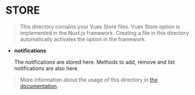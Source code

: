 # STORE

> This directory contains your Vuex Store files.
Vuex Store option is implemented in the Nuxt.js framework.
Creating a file in this directory automatically activates the option in the framework.

 * **notifications**

   The notifications are stored here. Methods to add, remove
   and list notifications are also here.

> More information about the usage of this directory in [the documentation](https://nuxtjs.org/guide/vuex-store).

